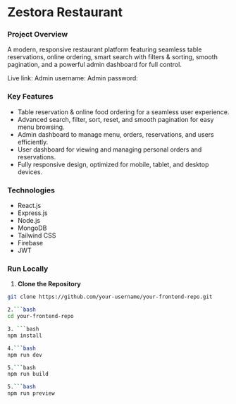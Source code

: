 # Zestora Restaurant

### Project Overview
A modern, responsive restaurant platform featuring seamless table reservations, online ordering, smart search with filters & sorting, smooth pagination, and a powerful admin dashboard for full control.

Live link:
Admin username: 
Admin password:


### Key Features

- Table reservation & online food ordering for a seamless user experience.  
- Advanced search, filter, sort, reset, and smooth pagination for easy menu browsing.  
- Admin dashboard to manage menu, orders, reservations, and users efficiently.  
- User dashboard for viewing and managing personal orders and reservations.  
- Fully responsive design, optimized for mobile, tablet, and desktop devices.


### Technologies

- React.js
- Express.js
- Node.js
- MongoDB
- Tailwind CSS
- Firebase
- JWT

### Run Locally

1. **Clone the Repository**
```bash
git clone https://github.com/your-username/your-frontend-repo.git

2.```bash
cd your-frontend-repo

3. ```bash
npm install

4.```bash
npm run dev

5.```bash
npm run build

5.```bash
npm run preview